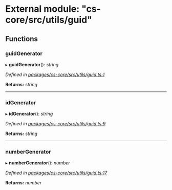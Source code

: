 # External module: "cs-core/src/utils/guid"

## Functions

###  guidGenerator

▸ **guidGenerator**(): *string*

*Defined in [packages/cs-core/src/utils/guid.ts:1](https://github.com/TNOCS/csnext/blob/34474da7/packages/cs-core/src/utils/guid.ts#L1)*

**Returns:** *string*

___

###  idGenerator

▸ **idGenerator**(): *string*

*Defined in [packages/cs-core/src/utils/guid.ts:9](https://github.com/TNOCS/csnext/blob/34474da7/packages/cs-core/src/utils/guid.ts#L9)*

**Returns:** *string*

___

###  numberGenerator

▸ **numberGenerator**(): *number*

*Defined in [packages/cs-core/src/utils/guid.ts:17](https://github.com/TNOCS/csnext/blob/34474da7/packages/cs-core/src/utils/guid.ts#L17)*

**Returns:** *number*
